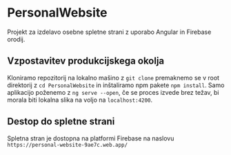 # PersonalWebsite

Projekt za izdelavo osebne spletne strani z uporabo Angular in Firebase orodij. 

## Vzpostavitev produkcijskega okolja

Kloniramo repozitorij na lokalno mašino z ```git clone``` premaknemo se v root direktorij z ```cd PersonalWebsite``` in inštaliramo npm pakete ```npm install```. 
Samo aplikacijo poženemo z ```ng serve --open```, če se proces izvede brez težav, bi morala biti lokalna slika na voljo na ```localhost:4200```.

## Destop do spletne strani

Spletna stran je dostopna na platformi Firebase na naslovu ```https://personal-website-9ae7c.web.app/```
